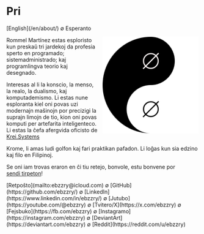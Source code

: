 Pri
===

<div class="center">[English](/en/about/) ∅ Esperanto</div>

<div>
<img src="/images/site/taijitu-empty-sets.png" style="float: right; width: 50%; margin: 0px 0px 0px 10px">

Rommel Martínez estas esploristo kun preskaŭ tri jardekoj da profesia sperto en
programado; sistemadministrado; kaj programlingva teorio kaj desegnado.

Interesas al li la konscio, la menso, la realo, la dualismo, kaj komputademismo. Li estas
nune esploranta kiel oni povas uzi modernajn maŝinojn por precizigi la suprajn
limojn de tio, kion oni povas komputi per artefarita inteligenteco. Li estas la
ĉefa afergvida oficisto de [Krei.Systems](https://krei.systems)

Krome, li amas ludi golfon kaj fari praktikan pafadon. Li loĝas kun sia edzino
kaj filo en Filipinoj.

Se oni iam trovas eraron en ĉi tiu retejo, bonvole, estu bonvene por
[sendi tirpeton](https://github.com/ebzzry/ebzzry.github.io)!
</div>

<div class="center">
[Retpoŝto](mailto:ebzzry@icloud.com) ∅ [GitHub](https://github.com/ebzzry/) ∅ [LinkedIn](https://www.linkedin.com/in/ebzzry/) ∅ [Jutubo](https://youtube.com/@ebzzry) ∅ [Tvitero/X](https://x.com/ebzzry) ∅ [Fejsbuko](https://fb.com/ebzzry) ∅ [Instagramo](https://instagram.com/ebzzry) ∅ [DeviantArt](https://deviantart.com/ebzzry) ∅ [Reddit](https://reddit.com/u/ebzzry)<br>
</div>
